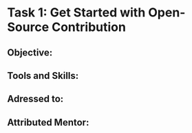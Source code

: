 # Task 1: Get Started with Open-Source Contribution

## Objective: 

## Tools and Skills: 

## Adressed to:

## Attributed Mentor:

